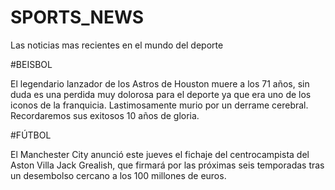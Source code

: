 # SPORTS_NEWS

Las noticias mas recientes en el mundo del deporte

#BEISBOL

El legendario lanzador de los Astros de Houston muere a los 71 años, sin duda es una perdida muy dolorosa para el deporte 
ya que era uno de los iconos de la franquicia. Lastimosamente murio por un derrame cerebral. Recordaremos sus exitosos 10 años de gloria.

#FÚTBOL

El Manchester City anunció este jueves el fichaje del centrocampista del Aston Villa Jack Grealish, 
que firmará por las próximas seis temporadas tras un desembolso cercano a los 100 millones de euros.
